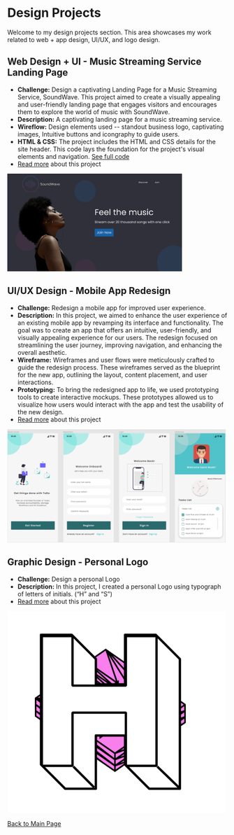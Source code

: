 # Design Projects

Welcome to my design projects section. This area showcases my work related to web + app design, UI/UX, and logo design.

## Web Design + UI - Music Streaming Service Landing Page

- **Challenge:**  Design a captivating Landing Page for a Music Streaming Service, SoundWave. This project aimed to create a visually appealing and user-friendly landing page that engages visitors and encourages them to explore the world of music with SoundWave.
- **Description:** A captivating landing page for a music streaming service.
- **Wireflow:** Design elements used -- standout business logo, captivating images, Intuitive buttons and icongraphy to guide users. 
- **HTML & CSS:** The project includes the HTML and CSS details for the site header. This code lays the foundation for the project's visual elements and navigation. [See full code](https://github.com/hansieso/Portfolio/tree/main/coding/landingpage%2Blogodesign)
- [Read more](https://github.com/hansieso/Portfolio/blob/main/design/landingpage%2Blogodesign.md) about this project
<img src="https://github.com/hansieso/Portfolio/blob/33c699c6e72f48223be60e1d90509e77f1ce3b05/Github%20Portfolio%20Pictures/landingp.png" alt="Final SoundWave Logo" width="400">

  
## UI/UX Design - Mobile App Redesign

- **Challenge:** Redesign a mobile app for improved user experience.
- **Description:** In this project, we aimed to enhance the user experience of an existing mobile app by revamping its interface and functionality. The goal was to create an app that offers an intuitive, user-friendly, and visually appealing experience for our users. The redesign focused on streamlining the user journey, improving navigation, and enhancing the overall aesthetic.
- **Wireframe:** Wireframes and user flows were meticulously crafted to guide the redesign process. These wireframes served as the blueprint for the new app, outlining the layout, content placement, and user interactions.
- **Prototyping:** To bring the redesigned app to life, we used prototyping tools to create interactive mockups. These prototypes allowed us to visualize how users would interact with the app and test the usability of the new design.
- [Read more](https://github.com/hansieso/Portfolio/blob/main/design/productivityapp.md) about this project
<img src="https://github.com/hansieso/Portfolio/blob/27c2d390f08a3392c6cc9600983150468aada629/Github%20Portfolio%20Pictures/finallayout.png" alt="Final SoundWave Logo" width="500">
<br>

## Graphic Design - Personal Logo

- **Challenge:** Design a personal Logo
- **Description:** In this project, I created a personal Logo using typograph of letters of initials. (“H” and “S”)
- [Read more](https://github.com/hansieso/Portfolio/blob/main/design/personallogo.md) about this project
<img src="https://github.com/hansieso/Portfolio/blob/30f8b9bd06ecf41415cd12661423445667f58f2e/Github%20Portfolio%20Pictures/finalBIGH.png" alt="Final Personal Logo" width="500">
<br>

[Back to Main Page](../README.md)

